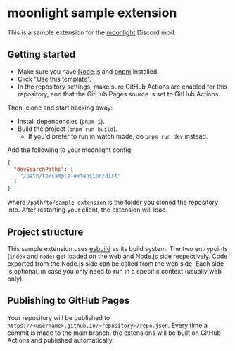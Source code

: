 # moonlight sample extension

This is a sample extension for the [moonlight](https://github.com/moonlight-mod/moonlight) Discord mod.

## Getting started

- Make sure you have [Node.js](https://nodejs.org/en) and [pnpm](https://pnpm.io) installed.
- Click "Use this template".
- In the repository settings, make sure GitHub Actions are enabled for this repository, and that the GitHub Pages source is set to GitHub Actions.

Then, clone and start hacking away:

- Install dependencies (`pnpm i`).
- Build the project (`pnpm run build`).
  - If you'd prefer to run in watch mode, do `pnpm run dev` instead.

Add the following to your moonlight config:

```json
{
  "devSearchPaths": [
    "/path/to/sample-extension/dist"
  ]
}
```

where `/path/to/sample-extension` is the folder you cloned the repository into. After restarting your client, the extension will load.

## Project structure

This sample extension uses [esbuild](https://esbuild.github.io) as its build system. The two entrypoints (`index` and `node`) get loaded on the web and Node.js side respectively. Code exported from the Node.js side can be called from the web side. Each side is optional, in case you only need to run in a specific context (usually web only).

## Publishing to GitHub Pages

Your repository will be published to `https://<username>.github.io/<repository>/repo.json`. Every time a commit is made to the main branch, the extensions will be built on GitHub Actions and published automatically.
